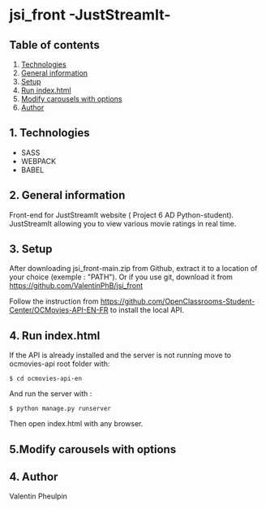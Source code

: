 # jsi_front  -JustStreamIt-

## Table of contents

1. [Technologies](#1-technologies)
2. [General information](#2-general-information)
3. [Setup](#3-setup)
4. [Run index.html](#4-run-index-html)
5. [Modify carousels with options](#3-modify-carousels-with-options)
6. [Author](#4-author)


## 1. Technologies

- SASS
- WEBPACK
- BABEL

## 2. General information

Front-end for JustStreamIt website ( Project 6 AD Python-student). JustStreamIt allowing you to view various movie ratings in real time.

## 3. Setup

After downloading jsi_front-main.zip from Github, extract it to a location of your choice (exemple : "PATH").
Or if you use git, download it from https://github.com/ValentinPhB/jsi_front

Follow the instruction from https://github.com/OpenClassrooms-Student-Center/OCMovies-API-EN-FR to install the local API.

## 4. Run index.html

If the API is already installed and the server is not running move to ocmovies-api root folder with:

```
$ cd ocmovies-api-en
```

And run the server with :

```
$ python manage.py runserver
```

Then open index.html with any browser.


## 5.Modify carousels with options





## 4. Author

Valentin Pheulpin
